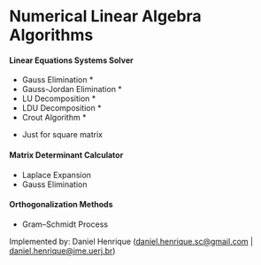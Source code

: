 # Numerical Linear Algebra Algorithms

#### Linear Equations Systems Solver
- Gauss Elimination *
- Gauss-Jordan Elimination *
- LU Decomposition *
- LDU Decomposition *
- Crout Algorithm *

* Just for square matrix

#### Matrix Determinant Calculator
- Laplace Expansion
- Gauss Elimination


#### Orthogonalization Methods
- Gram–Schmidt Process

Implemented by: Daniel Henrique (daniel.henrique.sc@gmail.com | daniel.henrique@ime.uerj.br)
